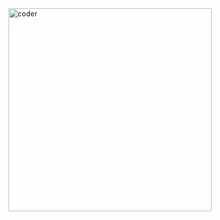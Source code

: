 
 <img src="https://i.gifer.com/2SJ9.gif" align="center" width="400px" height="auto" alt="coder"/>
 
